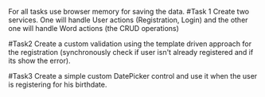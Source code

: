 For all tasks use browser memory for saving the data.
#Task 1
Create two services. One will handle User actions (Registration, Login) and the other one will handle Word actions (the CRUD operations)

#Task2
Create a custom validation using the template driven approach for the registration (synchronously check if user isn't already registered and if its show the error).

#Task3
Create a simple custom DatePicker control and use it when the user is registering for his birthdate.